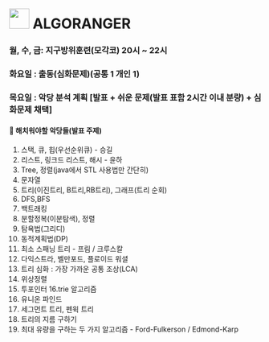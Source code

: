 # <img src="https://user-images.githubusercontent.com/38664481/150126183-2e6800d3-6cba-4a62-b050-64a38fa201d7.png" width="40px" height="auto" /> ALGORANGER

### 월, 수, 금: 지구방위훈련(모각코) 20시 ~ 22시
### 화요일 : 출동(심화문제)(공통 1 개인 1)
### 목요일 : 악당 분석 계획 [발표 + 쉬운 문제(발표 표함 2시간 이내 분량) + 심화문제 채택]

#### 📌 해치워야할 악당들(발표 주제)

1. 스택, 큐, 힙(우선순위큐) - 승길
2. 리스트, 링크드 리스트, 해시 - 윤하
3. Tree, 정렬(java에서 STL 사용법만 간단히)
4. 문자열
5. 트리(이진트리, B트리,RB트리), 그래프(트리 순회)
6. DFS,BFS
7. 백트래킹
8. 분할정복(이분탐색), 정렬
9. 탐욕법(그리디)
10. 동적계획법(DP)
11. 최소 스패닝 트리 - 프림 / 크루스칼
12. 다익스트라, 벨만포드, 플로이드 워셜
13. 트리 심화 : 가장 가까운 공통 조상(LCA) 
14. 위상정렬
15. 투포인터
16.trie 알고리즘
17. 유니온 파인드
18. 세그먼트 트리, 펜윅 트리
19. 트리의 지름 구하기
20. 최대 유량을 구하는 두 가지 알고리즘 - Ford-Fulkerson / Edmond-Karp
